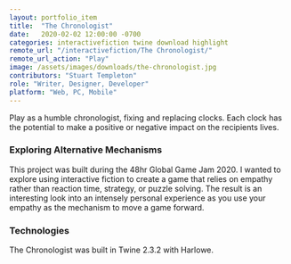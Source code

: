 ```yaml
---
layout: portfolio_item
title:  "The Chronologist"
date:   2020-02-02 12:00:00 -0700
categories: interactivefiction twine download highlight
remote_url: "/interactivefiction/The Chronologist/"
remote_url_action: "Play"
image: /assets/images/downloads/the-chronologist.jpg
contributors: "Stuart Templeton"
role: "Writer, Designer, Developer"
platform: "Web, PC, Mobile"
---
```


Play as a humble chronologist, fixing and replacing clocks. Each clock has the potential to make a positive or negative impact on the recipients lives.

### Exploring Alternative Mechanisms

This project was built during the 48hr Global Game Jam 2020. I wanted to explore using interactive fiction to create a game that relies on empathy rather than reaction time, strategy, or puzzle solving. The result is an interesting look into an intensely personal experience as you use your empathy as the mechanism to move a game forward.

### Technologies

The Chronologist was built in Twine 2.3.2 with Harlowe. 